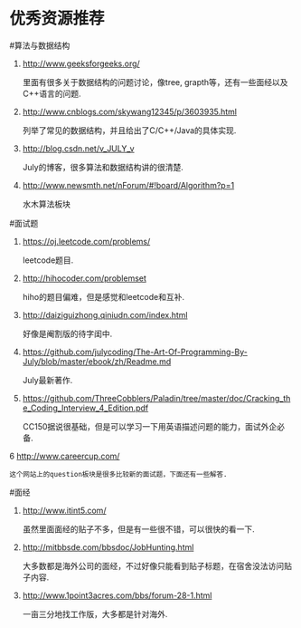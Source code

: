 优秀资源推荐
===========

#算法与数据结构
1.	http://www.geeksforgeeks.org/

	里面有很多关于数据结构的问题讨论，像tree, grapth等，还有一些面经以及C++语言的问题.

2.	http://www.cnblogs.com/skywang12345/p/3603935.html

	列举了常见的数据结构，并且给出了C/C++/Java的具体实现.

3.	http://blog.csdn.net/v_JULY_v
	
	July的博客，很多算法和数据结构讲的很清楚.

4.	http://www.newsmth.net/nForum/#!board/Algorithm?p=1

	水木算法板块

#面试题

1.	https://oj.leetcode.com/problems/

	leetcode题目.

2.	http://hihocoder.com/problemset

	hiho的题目偏难，但是感觉和leetcode和互补.

3.	http://daiziguizhong.qiniudn.com/index.html

	好像是阉割版的待字闺中.

4. 	https://github.com/julycoding/The-Art-Of-Programming-By-July/blob/master/ebook/zh/Readme.md

	July最新著作.

5.	https://github.com/ThreeCobblers/Paladin/tree/master/doc/Cracking_the_Coding_Interview_4_Edition.pdf  

	CC150据说很基础，但是可以学习一下用英语描述问题的能力，面试外企必备.

6	http://www.careercup.com/

	这个网站上的question板块是很多比较新的面试题，下面还有一些解答.

#面经
1.	http://www.itint5.com/

	虽然里面面经的贴子不多，但是有一些很不错，可以很快的看一下.

2.	http://mitbbsde.com/bbsdoc/JobHunting.html

	大多数都是海外公司的面经，不过好像只能看到贴子标题，在宿舍没法访问贴子内容.

3.	http://www.1point3acres.com/bbs/forum-28-1.html

	一亩三分地找工作版，大多都是针对海外.




